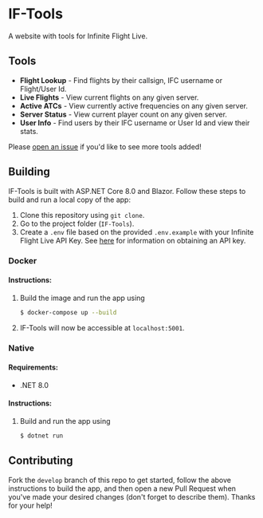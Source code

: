 # IF-Tools
A website with tools for Infinite Flight Live.

## Tools
 - **Flight Lookup** - Find flights by their callsign, IFC username or Flight/User Id.
 - **Live Flights** - View current flights on any given server.
 - **Active ATCs** - View currently active frequencies on any given server.
 - **Server Status** - View current player count on any given server.
 - **User Info** - Find users by their IFC username or User Id and view their stats.

Please [open an issue](https://github.com/if-tools/IF-Tools/issues/new?assignees=&labels=enhancement&template=feature_request.md) if you'd like to see more tools added!

## Building
IF-Tools is built with ASP.NET Core 8.0 and Blazor. Follow these steps to build and run a local copy of the app:

1. Clone this repository using `git clone`.
2. Go to the project folder (`IF-Tools`).
3. Create a `.env` file based on the provided `.env.example` with your Infinite Flight Live API Key. See [here](https://infiniteflight.com/guide/developer-reference/live-api/overview#obtaining-an-api-key) for information on obtaining an API key.

### Docker
#### Instructions:
1. Build the image and run the app using
    ```bash
    $ docker-compose up --build
    ```
2. IF-Tools will now be accessible at `localhost:5001`.

### Native
#### Requirements:
- .NET 8.0

#### Instructions:
1. Build and run the app using
   ```bash
   $ dotnet run
   ```

## Contributing
Fork the `develop` branch of this repo to get started, follow the above instructions to build the app, and then open a new Pull Request when you've made your desired changes (don't forget to describe them). Thanks for your help!